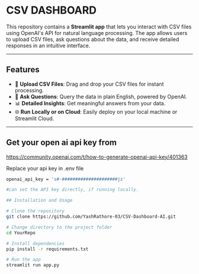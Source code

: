 # CSV DASHBOARD

This repository contains a **Streamlit app** that lets you interact with CSV files using OpenAI's API for natural language processing. The app allows users to upload CSV files, ask questions about the data, and receive detailed responses in an intuitive interface.

---

## Features

- 📂 **Upload CSV Files**: Drag and drop your CSV files for instant processing.
- 💬 **Ask Questions**: Query the data in plain English, powered by OpenAI.
- 📊 **Detailed Insights**: Get meaningful answers from your data.
- 🌐 **Run Locally or on Cloud**: Easily deploy on your local machine or Streamlit Cloud.

---
## Get your open ai api key from 
https://community.openai.com/t/how-to-generate-openai-api-key/401363

 Replace your api key in .env file
```bash
openai_api_key = 's#-#####################jz'

#can set the API key directly, if running locally.

## Installation and Usage
```
```bash
# Clone the repository
git clone https://github.com/YashRathore-03/CSV-Dashboard-AI.git

# Change directory to the project folder
cd YourRepo

# Install dependencies
pip install -r requirements.txt

# Run the app
streamlit run app.py
